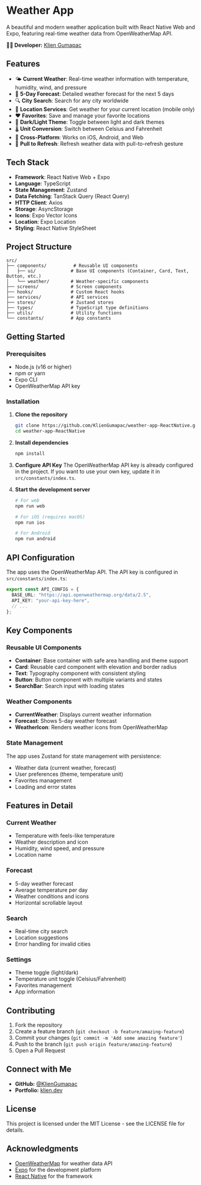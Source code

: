 # Weather App

A beautiful and modern weather application built with React Native Web and Expo, featuring real-time weather data from OpenWeatherMap API.

**👨‍💻 Developer:** [Klien Gumapac](https://github.com/KlienGumapac)

## Features

- 🌤️ **Current Weather**: Real-time weather information with temperature, humidity, wind, and pressure
- 📅 **5-Day Forecast**: Detailed weather forecast for the next 5 days
- 🔍 **City Search**: Search for any city worldwide
- 📍 **Location Services**: Get weather for your current location (mobile only)
- ❤️ **Favorites**: Save and manage your favorite locations
- 🌙 **Dark/Light Theme**: Toggle between light and dark themes
- 🌡️ **Unit Conversion**: Switch between Celsius and Fahrenheit
- 📱 **Cross-Platform**: Works on iOS, Android, and Web
- 🔄 **Pull to Refresh**: Refresh weather data with pull-to-refresh gesture

## Tech Stack

- **Framework**: React Native Web + Expo
- **Language**: TypeScript
- **State Management**: Zustand
- **Data Fetching**: TanStack Query (React Query)
- **HTTP Client**: Axios
- **Storage**: AsyncStorage
- **Icons**: Expo Vector Icons
- **Location**: Expo Location
- **Styling**: React Native StyleSheet

## Project Structure

```
src/
├── components/          # Reusable UI components
│   ├── ui/             # Base UI components (Container, Card, Text, Button, etc.)
│   └── weather/        # Weather-specific components
├── screens/            # Screen components
├── hooks/              # Custom React hooks
├── services/           # API services
├── stores/             # Zustand stores
├── types/              # TypeScript type definitions
├── utils/              # Utility functions
└── constants/          # App constants
```

## Getting Started

### Prerequisites

- Node.js (v16 or higher)
- npm or yarn
- Expo CLI
- OpenWeatherMap API key

### Installation

1. **Clone the repository**

   ```bash
   git clone https://github.com/KlienGumapac/weather-app-ReactNative.git
   cd weather-app-ReactNative
   ```

2. **Install dependencies**

   ```bash
   npm install
   ```

3. **Configure API Key**
   The OpenWeatherMap API key is already configured in the project. If you want to use your own key, update it in `src/constants/index.ts`.

4. **Start the development server**

   ```bash
   # For web
   npm run web

   # For iOS (requires macOS)
   npm run ios

   # For Android
   npm run android
   ```

## API Configuration

The app uses the OpenWeatherMap API. The API key is configured in `src/constants/index.ts`:

```typescript
export const API_CONFIG = {
  BASE_URL: "https://api.openweathermap.org/data/2.5",
  API_KEY: "your-api-key-here",
  // ...
};
```

## Key Components

### Reusable UI Components

- **Container**: Base container with safe area handling and theme support
- **Card**: Reusable card component with elevation and border radius
- **Text**: Typography component with consistent styling
- **Button**: Button component with multiple variants and states
- **SearchBar**: Search input with loading states

### Weather Components

- **CurrentWeather**: Displays current weather information
- **Forecast**: Shows 5-day weather forecast
- **WeatherIcon**: Renders weather icons from OpenWeatherMap

### State Management

The app uses Zustand for state management with persistence:

- Weather data (current weather, forecast)
- User preferences (theme, temperature unit)
- Favorites management
- Loading and error states

## Features in Detail

### Current Weather

- Temperature with feels-like temperature
- Weather description and icon
- Humidity, wind speed, and pressure
- Location name

### Forecast

- 5-day weather forecast
- Average temperature per day
- Weather conditions and icons
- Horizontal scrollable layout

### Search

- Real-time city search
- Location suggestions
- Error handling for invalid cities

### Settings

- Theme toggle (light/dark)
- Temperature unit toggle (Celsius/Fahrenheit)
- Favorites management
- App information

## Contributing

1. Fork the repository
2. Create a feature branch (`git checkout -b feature/amazing-feature`)
3. Commit your changes (`git commit -m 'Add some amazing feature'`)
4. Push to the branch (`git push origin feature/amazing-feature`)
5. Open a Pull Request

## Connect with Me

- **GitHub:** [@KlienGumapac](https://github.com/KlienGumapac)
- **Portfolio:** [klien.dev](https://klien.dev)

## License

This project is licensed under the MIT License - see the LICENSE file for details.

## Acknowledgments

- [OpenWeatherMap](https://openweathermap.org/) for weather data API
- [Expo](https://expo.dev/) for the development platform
- [React Native](https://reactnative.dev/) for the framework
